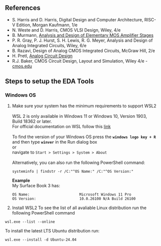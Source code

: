 ## References
- S. Harris and D. Harris, Digital Design and Computer Architecture, RISC-V Edition, Morgan Kaufmann, 1/e
- N. Weste and D. Harris, CMOS VLSI Design, Wiley, 4/e
- B. Murmann, [Analysis and Design of Elementary MOS Amplifier Stages](https://github.com/bmurmann/Book-on-MOS-stages)
- P. R. Gray, P. J. Hurst, S. H. Lewis, R. G. Meyer, Analysis and Design of Analog Integrated Circuits, Wiley, 6/e 
- B. Razavi, Design of Analog CMOS Integrated Circuits, McGraw Hill, 2/e
- H. Pretl, [Analog Circuit Design](https://iic-jku.github.io/analog-circuit-design/)
- R.J. Baker, CMOS Circuit Design, Layout and Simulation, Wiley 4/e - [cmos.edu](https://cmosedu.com/)

## Steps to setup the EDA Tools
### Windows OS
1. Make sure your system has the minimum requirements to support WSL2 <br><br>
   WSL 2 is only available in Windows 11 or Windows 10, Version 1903, Build 18362 or later.<br>
   For official documentation on WSL follow this [link](https://learn.microsoft.com/en-us/windows/wsl/)<br><br>
   To find the version of your Windows OS press the **`windows logo key + R`** and then type **`winver`** in the Run dialog box<br>
   or <br>
   navigate to `Start > Settings > System > About`<br><br>
   Alternatively, you can also run the following PowerShell command:
   ```
   systeminfo | findstr -r /C:"^OS Name:" /C:"^OS Version:"
   ```
   **Example**<br>
   My Surface Book 3 has:
   ```
   OS Name:                       Microsoft Windows 11 Pro
   OS Version:                    10.0.26100 N/A Build 26100
   ```
2. Install WSL2
To see the list of all avaliable Linux distribution run the following PowerShell command<br>
```
wsl.exe --list --online
```
To install the latest LTS Ubuntu distribution run:
```
wsl.exe --install -d Ubuntu-24.04
```

